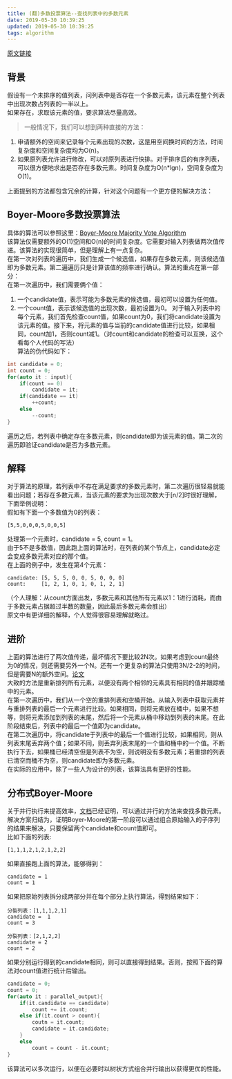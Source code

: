 ```yaml
---
title: (翻)多数投票算法--查找列表中的多数元素
date: 2019-05-30 10:39:25
updated: 2019-05-30 10:39:25
tags: algorithm
---
```


[原文链接](https://gregable.com/2013/10/majority-vote-algorithm-find-majority.html)

## 背景
假设有一个未排序的值列表，问列表中是否存在一个多数元素，该元素在整个列表中出现次数占列表的一半以上。  
如果存在，求取该元素的值，要求算法尽量高效。  

> 一般情况下，我们可以想到两种直接的方法：
1. 申请额外的空间来记录每个元素出现的次数，这是用空间换时间的方法，时间复杂度和空间复杂度均为O(n)。
2. 如果原列表允许进行修改，可以对原列表进行快排。对于排序后的有序列表，可以很方便地求出是否存在多数元素。时间复杂度为O(n\*lgn)，空间复杂度为O(1)。

<!-- more -->
上面提到的方法都包含冗余的计算，针对这个问题有一个更方便的解决方法：
## Boyer-Moore多数投票算法
具体的算法可以参照这里：[Boyer-Moore Majority Vote Algorithm](http://www.cs.rug.nl/~wim/pub/whh348.pdf)  
该算法仅需要额外的O(1)空间和O(n)的时间复杂度。它需要对输入列表做两次值传递。该算法的实现很简单，但是理解上有一点复杂。  
在第一次对列表的遍历中，我们生成一个候选值，如果存在多数元素，则该候选值即为多数元素。第二遍遍历只是计算该值的频率进行确认。算法的重点在第一部分：  
在第一次遍历中，我们需要俩个值：
1. 一个candidate值，表示可能为多数元素的候选值，最初可以设置为任何值。
2. 一个count值，表示该候选值的出现次数，最初设置为0。
对于输入列表中的每个元素，我们首先检查count值，如果count为0，我们将candidate设置为该元素的值。接下来，将元素的值与当前的candidate值进行比较，如果相同，count加1，否则count减1。（对count和candidate的检查可以互换，这个看每个人代码的写法）  
算法的伪代码如下：
```C++
int candidate = 0;
int count = 0;
for(auto it : input){
	if(count == 0)
		candidate = it;
	if(candidate == it)
		++count;
	else
		--count;
}
```
遍历之后，若列表中确定存在多数元素，则candidate即为该元素的值。第二次的遍历即验证candidate是否为多数元素。  
## 解释
对于算法的原理，若列表中不存在满足要求的多数元素时，第二次遍历很轻易就能看出问题；若存在多数元素，当该元素的要求为出现次数大于[n/2]时很好理解，下面举例说明：  
假如有下面一个多数值为0的列表：  
```
[5,5,0,0,0,5,0,0,5]  
```
处理第一个元素时，candidate = 5, count = 1。  
由于5不是多数值，因此跑上面的算法时，在列表的某个节点上，candidate必定会变成多数元素对应的那个值。  
在上面的例子中，发生在第4个元素：  
```
candidate: [5, 5, 5, 0, 0, 5, 0, 0, 0]  
count:	   [1, 2, 1, 0, 1, 0, 1, 2, 1]   
```
（个人理解：从count方面出发，多数元素和其他所有元素以1：1进行消耗，而由于多数元素占据超过半数的数量，因此最后多数元素会胜出）  
原文中有更详细的解释，个人觉得很容易理解就略过。  

## 进阶
上面的算法进行了两次值传递，最坏情况下要比较2N次。如果考虑到count最终为0的情况，则还需要另外一个N。还有一个更复杂的算法只使用3N/2-2的时间，但是需要N的额外空间。[论文](http://www.cs.yale.edu/publications/techreports/tr252.pdf)  
大致的方法是重新排列所有元素，以便没有两个相邻的元素具有相同的值并跟踪桶中的元素。  
在第一次遍历中，我们从一个空的重排列表和空桶开始。从输入列表中获取元素并与重排列表的最后一个元素进行比较。如果相同，则将元素放在桶中，如果不想等，则将元素添加到列表的末尾，然后将一个元素从桶中移动到列表的末尾。在此阶段结束后，列表中的最后一个值即为candidate。  
在第二次遍历中，将candidate于列表中的最后一个值进行比较，如果相同，则从列表末尾丢弃两个值；如果不同，则丢弃列表末尾的一个值和桶中的一个值。不断执行下去，如果桶已经清空但是列表不为空，则说明没有多数元素；若重排的列表已清空而桶不为空，则candidate即为多数元素。  
在实际的应用中，除了一些人为设计的列表，该算法具有更好的性能。  

## 分布式Boyer-Moore
关于并行执行来提高效率，[文档](http://www.crm.umontreal.ca/pub/Rapports/3300-3399/3302.pdf)已经证明，可以通过并行的方法来查找多数元素。  
解决方案归结为，证明Boyer-Moore的第一阶段可以通过组合原始输入的子序列的结果来解决，只要保留两个candidate和count值即可。  
比如下面的列表:  
```
[1,1,1,2,1,2,1,2,2] 
```
如果直接跑上面的算法，能够得到：  
```
candidate = 1
count = 1
```
如果把原始列表拆分成两部分并在每个部分上执行算法，得到结果如下：
```
分裂列表：[1,1,1,2,1]
candidate =  1
count = 3
```
```
分裂列表：[2,1,2,2]
candidate = 2
count = 2
```
如果分别运行得到的candidate相同，则可以直接得到结果。否则，按照下面的算法对count值进行统计后输出。  
```C++
candidate = 0;
count = 0;
for(auto it : parallel_output){
	if(it.candidate == candidate)
		count += it.count;
	else if(it.count > count){
		coutn = it.count;
		candidate = it.candidate;
	}
	else
		count = count - it.count;
}
```
该算法可以多次运行，以便在必要时以树状方式组合并行输出以获得更优的性能。  
